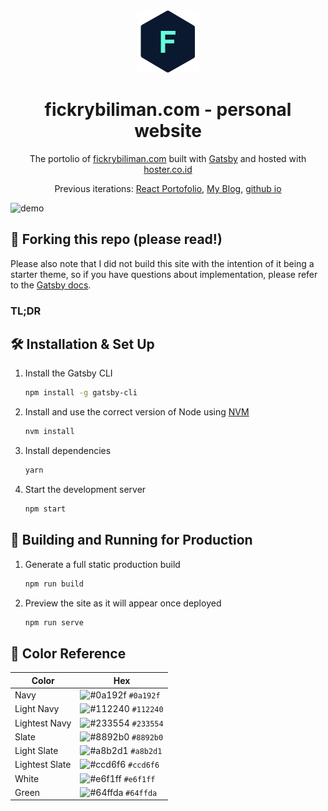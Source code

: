 <div align="center">
  <img alt="Logo" src="https://github.com/fickryiman/fickrybiliman.com/blob/main/src/images/logo.png" width="100" />
</div>
<h1 align="center">
  fickrybiliman.com - personal website
</h1>
<p align="center">
  The portolio of <a href="https://fickrybiliman.com" target="_blank">fickrybiliman.com</a> built with <a href="https://www.gatsbyjs.org/" target="_blank">Gatsby</a> and hosted with <a href="https://www.hoster.co.id/" target="_blank">hoster.co.id</a>
</p>
<p align="center">
  Previous iterations:
  <a href="https://github.com/biliman/my-react-portofolio" target="_blank">React Portofolio</a>,
  <a href="https://github.com/biliman/My-Blog " target="_blank">My Blog</a>,
  <a href="https://github.com/biliman/biliman.github.io" target="_blank">github io</a>
</p>

![demo](https://raw.githubusercontent.com/biliman/personal-website/main/src/images/demo.png)

## 🚨 Forking this repo (please read!)

Please also note that I did not build this site with the intention of it being a starter theme, so if you have questions about implementation, please refer to the [Gatsby docs](https://www.gatsbyjs.org/docs/).

### TL;DR

## 🛠 Installation & Set Up

1. Install the Gatsby CLI

   ```sh
   npm install -g gatsby-cli
   ```

2. Install and use the correct version of Node using [NVM](https://github.com/nvm-sh/nvm)

   ```sh
   nvm install
   ```

3. Install dependencies

   ```sh
   yarn
   ```

4. Start the development server

   ```sh
   npm start
   ```

## 🚀 Building and Running for Production

1. Generate a full static production build

   ```sh
   npm run build
   ```

1. Preview the site as it will appear once deployed

   ```sh
   npm run serve
   ```

## 🎨 Color Reference

| Color          | Hex                                                                |
| -------------- | ------------------------------------------------------------------ |
| Navy           | ![#0a192f](https://via.placeholder.com/10/0a192f?text=+) `#0a192f` |
| Light Navy     | ![#112240](https://via.placeholder.com/10/0a192f?text=+) `#112240` |
| Lightest Navy  | ![#233554](https://via.placeholder.com/10/303C55?text=+) `#233554` |
| Slate          | ![#8892b0](https://via.placeholder.com/10/8892b0?text=+) `#8892b0` |
| Light Slate    | ![#a8b2d1](https://via.placeholder.com/10/a8b2d1?text=+) `#a8b2d1` |
| Lightest Slate | ![#ccd6f6](https://via.placeholder.com/10/ccd6f6?text=+) `#ccd6f6` |
| White          | ![#e6f1ff](https://via.placeholder.com/10/e6f1ff?text=+) `#e6f1ff` |
| Green          | ![#64ffda](https://via.placeholder.com/10/64ffda?text=+) `#64ffda` |

